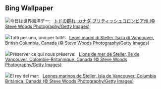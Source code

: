 ## Bing Wallpaper
![](https://www.bing.com/th?id=OHR.StellarSeaLions_JA-JP5798122573_UHD.jpg&w=1000)今日は世界海洋デー:&nbsp;&ensp;[トドの群れ, カナダ ブリティッシュコロンビア州 (© Steve Woods Photography/Getty Images)](https://www.bing.com/th?id=OHR.StellarSeaLions_JA-JP5798122573_UHD.jpg)
<br><br/>
![](https://www.bing.com/th?id=OHR.StellarSeaLions_IT-IT5341813083_UHD.jpg&w=1000)Tutti per uno, uno per tutti!:&nbsp;&ensp;[Leoni marini di Steller, Isola di Vancouver, British Columbia, Canada (© Steve Woods Photography/Getty Images)](https://www.bing.com/th?id=OHR.StellarSeaLions_IT-IT5341813083_UHD.jpg)
<br><br/>
![](https://www.bing.com/th?id=OHR.StellarSeaLions_FR-FR2842179483_UHD.jpg&w=1000)Préserver ce qui nous préserve:&nbsp;&ensp;[Lions de mer de Steller, île de Vancouver, Colombie-Britannique, Canada (© Steve Woods Photography/Getty Images)](https://www.bing.com/th?id=OHR.StellarSeaLions_FR-FR2842179483_UHD.jpg)
<br><br/>
![](https://www.bing.com/th?id=OHR.StellarSeaLions_ES-ES3294354632_UHD.jpg&w=1000)El rey del mar:&nbsp;&ensp;[Leones marinos de Steller, Isla de Vancouver, Columbia Británica, Canadá (© Steve Woods Photography/Getty Images)](https://www.bing.com/th?id=OHR.StellarSeaLions_ES-ES3294354632_UHD.jpg)
<br><br/>
